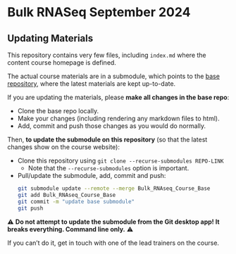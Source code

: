 # Bulk RNASeq September 2024



## Updating Materials

This repository contains very few files, including `index.md` where the content course homepage is defined.

The actual course materials are in a submodule, which points to the [base
repository](https://github.com/bioinformatics-core-shared-training/Bulk_RNAseq_Course_Base),
where the latest materials are kept up-to-date.

If you are updating the materials, please **make all changes in the base repo**:

- Clone the base repo locally.
- Make your changes (including rendering any markdown files to html).
- Add, commit and push those changes as you would do normally.

Then, **to update the submodule on this repository** (so that the latest changes show on the course website):

- Clone this repository using `git clone --recurse-submodules REPO-LINK`
    - Note that the `--recurse-submodules` option is important.
- Pull/update the submodule, add, commit and push:
    ```bash
    git submodule update --remote --merge Bulk_RNAseq_Course_Base
    git add Bulk_RNAseq_Course_Base
    git commit -m "update base submodule"
    git push
    ```

⚠️ **Do not attempt to update the submodule from the Git desktop app!
It breaks everything.
Command line only.** ⚠️

If you can’t do it, get in touch with one of the lead trainers on the course.

